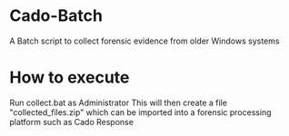 # Cado-Batch
A Batch script to collect forensic evidence from older Windows systems

# How to execute
Run collect.bat as Administrator
This will then create a file "collected_files.zip" which can be imported into a forensic processing platform such as Cado Response
